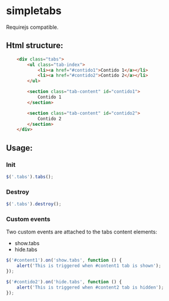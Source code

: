 # simpletabs

Requirejs compatible.

## Html structure:

```html
    <div class="tabs">
        <ul class="tab-index">
            <li><a href="#contido1">Contido 1</a></li>
            <li><a href="#contido2">Contido 2</a></li>
        </ul>

        <section class="tab-content" id="contido1">
            Contido 1
        </section>

        <section class="tab-content" id="contido2">
            Contido 2
        </section>
    </div>
```

## Usage:

### Init
```js
$('.tabs').tabs();
```

### Destroy

```js
$('.tabs').destroy();
```

### Custom events
Two custom events are attached to the tabs content elements:

- show.tabs
- hide.tabs

```js
$('#content1').on('show.tabs', function () {
    alert('This is triggered when #content1 tab is shown');
});

$('#contido2').on('hide.tabs', function () {
    alert('This is triggered when #content2 tab is hidden');
});
```
